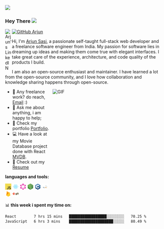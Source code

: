 <img src="https://media.giphy.com/media/KGhpQ5NMoWKQurlHwI/giphy.gif" height="350px">


### Hey There <img src="https://media.giphy.com/media/hvRJCLFzcasrR4ia7z/giphy.gif" width="25px">
<a href="https://www.linkedin.com/in/arjun-sasi-675077215/">
  <img align="left" alt="Arjun's LinkedIN" width="22px" src="https://raw.githubusercontent.com/peterthehan/peterthehan/master/assets/linkedin.svg" />
</a>

[![GitHub Arjun](https://img.shields.io/github/followers/arjunvkv?label=follow&style=social)](https://github.com/arjunvkv)
<br />

Hi, I'm [Arjun Sasi](https://portfolio-9e9df.web.app), a passionate self-taught full-stack web developer and a freelance software engineer from India. My passion for software lies in dreaming up ideas and making them come true with elegant interfaces. I take great care of the experience, architecture, and code quality of the products I build.

I am also an open-source enthusiast and maintainer. I have learned a lot from the open-source community, and I love how collaboration and knowledge sharing happens through open-source.

  <img align="right" alt="GIF" src="https://media.giphy.com/media/17b875GGvV9m9sLmNc/giphy.gif" width="350" height="350" />
  
- 💼 Any freelance work? do reach, [Email](mailto:arjun.vkv.97@gmail) :)
- 💬 Ask me about anything, i am happy to help;
- 🧧 Check my portfolio [Portfolio](https://portfolio-9e9df.web.app/).
- 💻 Have a look at my Movie Database project done with React [MVDB](https://mvdb-6e015.web.app).
- 🔖 Check out my <a href="https://github.com/arjunvkv/arjunvkv/blob/0bb4caa078670bb5030e5f100c93f74763f43da2/arjun-resume.pdf"> Resume
</a>

**languages and tools:**  

<code><img height="20" src="https://raw.githubusercontent.com/github/explore/80688e429a7d4ef2fca1e82350fe8e3517d3494d/topics/javascript/javascript.png"></code>
<code><img height="20" src="https://raw.githubusercontent.com/github/explore/80688e429a7d4ef2fca1e82350fe8e3517d3494d/topics/react/react.png"></code>
<code><img height="20" src="https://raw.githubusercontent.com/github/explore/5c058a388828bb5fde0bcafd4bc867b5bb3f26f3/topics/graphql/graphql.png"></code>
<code><img height="20" src="https://raw.githubusercontent.com/github/explore/80688e429a7d4ef2fca1e82350fe8e3517d3494d/topics/nodejs/nodejs.png"></code>
<code><img height="20" src="https://raw.githubusercontent.com/github/explore/80688e429a7d4ef2fca1e82350fe8e3517d3494d/topics/cpp/cpp.png"></code>
<code><img height="20" src="https://raw.githubusercontent.com/github/explore/80688e429a7d4ef2fca1e82350fe8e3517d3494d/topics/mysql/mysql.png"></code>
<code><img height="20" src="https://raw.githubusercontent.com/github/explore/80688e429a7d4ef2fca1e82350fe8e3517d3494d/topics/firebase/firebase.png"></code>
<code><img height="20" src="https://raw.githubusercontent.com/github/explore/80688e429a7d4ef2fca1e82350fe8e3517d3494d/topics/git/git.png"></code>

📊 **this week i spent my time on:**
<!--START_SECTION:waka-->
```text
React        7 hrs 15 mins   █████████████████░░░░░░░░   70.25 % 
JavaScript   6 hrs 3 mins    ████████████████████░░░░░   80.49 % 

```
<!--END_SECTION:waka-->

<!-- <br>
<br>
<p align="center"> <img src="https://github-readme-stats.vercel.app/api?username=arjunvkv&show_icons=true&theme=gotham" alt="arjunvkv" /> -->


